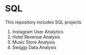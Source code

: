 # SQL

This repository includes SQL projects
1. Instagram User Analytics
2. Hotel Revenue Analysis
3. Music Store Analysis
4. Swiggy Data Analysis
